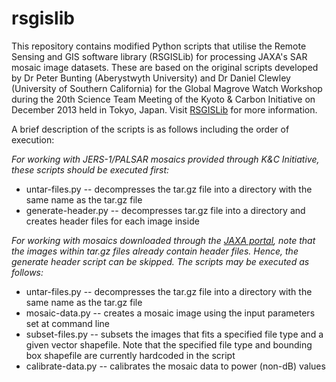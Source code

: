 # rsgislib
This repository contains modified Python scripts that utilise the Remote Sensing and GIS software library (RSGISLib) for processing JAXA's SAR mosaic image datasets. These are based on the original scripts developed by Dr Peter Bunting (Aberystwyth University) and Dr Daniel Clewley (University of Southern California) for the Global Magrove Watch Workshop during the 20th Science Team Meeting of the Kyoto & Carbon Initiative on December 2013 held in Tokyo, Japan. Visit [RSGISLib][1] for more information.

A brief description of the scripts is as follows including the order of execution:

*For working with JERS-1/PALSAR mosaics provided through K&C Initiative, these scripts should be executed first:*

- untar-files.py -- decompresses the tar.gz file into a directory with the same name as the tar.gz file
- generate-header.py -- decompresses tar.gz file into a directory and creates header files for each image inside

*For working with mosaics downloaded through the [JAXA portal][2], note that the images within tar.gz files already contain header files. Hence, the generate header script can be skipped. The scripts may be executed as follows:*

- untar-files.py -- decompresses the tar.gz file into a directory with the same name as the tar.gz file
- mosaic-data.py -- creates a mosaic image using the input parameters set at command line
- subset-files.py -- subsets the images that fits a specified file type and a given vector shapefile. Note that the specified file type and bounding box shapefile are currently hardcoded in the script
- calibrate-data.py -- calibrates the mosaic data to power (non-dB) values

[1]: http://www.rsgislib.org/index.html "Remote Sensing and GIS SOftware Library"
[2]: http://www.eorc.jaxa.jp/ALOS/en/palsar_fnf/data/index.htm "JAXA Global PALSAR Mosaic and FNF Maps"
